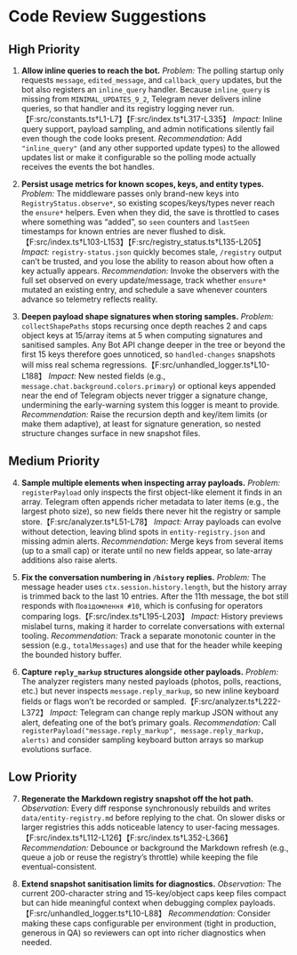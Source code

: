 # Code Review Suggestions

## High Priority

1. **Allow inline queries to reach the bot.**
   *Problem:* The polling startup only requests `message`, `edited_message`, and `callback_query` updates, but the bot also registers an `inline_query` handler. Because `inline_query` is missing from `MINIMAL_UPDATES_9_2`, Telegram never delivers inline queries, so that handler and its registry logging never run.【F:src/constants.ts†L1-L7】【F:src/index.ts†L317-L335】
   *Impact:* Inline query support, payload sampling, and admin notifications silently fail even though the code looks present.
   *Recommendation:* Add `"inline_query"` (and any other supported update types) to the allowed updates list or make it configurable so the polling mode actually receives the events the bot handles.

2. **Persist usage metrics for known scopes, keys, and entity types.**
   *Problem:* The middleware passes only brand-new keys into `RegistryStatus.observe*`, so existing scopes/keys/types never reach the `ensure*` helpers. Even when they did, the save is throttled to cases where something was “added”, so `seen` counters and `lastSeen` timestamps for known entries are never flushed to disk.【F:src/index.ts†L103-L153】【F:src/registry_status.ts†L135-L205】
   *Impact:* `registry-status.json` quickly becomes stale, `/registry` output can’t be trusted, and you lose the ability to reason about how often a key actually appears.
   *Recommendation:* Invoke the observers with the full set observed on every update/message, track whether `ensure*` mutated an existing entry, and schedule a save whenever counters advance so telemetry reflects reality.

3. **Deepen payload shape signatures when storing samples.**
   *Problem:* `collectShapePaths` stops recursing once depth reaches 2 and caps object keys at 15/array items at 5 when computing signatures and sanitised samples. Any Bot API change deeper in the tree or beyond the first 15 keys therefore goes unnoticed, so `handled-changes` snapshots will miss real schema regressions.【F:src/unhandled_logger.ts†L10-L188】
   *Impact:* New nested fields (e.g., `message.chat.background.colors.primary`) or optional keys appended near the end of Telegram objects never trigger a signature change, undermining the early-warning system this logger is meant to provide.
   *Recommendation:* Raise the recursion depth and key/item limits (or make them adaptive), at least for signature generation, so nested structure changes surface in new snapshot files.

## Medium Priority

4. **Sample multiple elements when inspecting array payloads.**
   *Problem:* `registerPayload` only inspects the first object-like element it finds in an array. Telegram often appends richer metadata to later items (e.g., the largest photo size), so new fields there never hit the registry or sample store.【F:src/analyzer.ts†L51-L78】
   *Impact:* Array payloads can evolve without detection, leaving blind spots in `entity-registry.json` and missing admin alerts.
   *Recommendation:* Merge keys from several items (up to a small cap) or iterate until no new fields appear, so late-array additions also raise alerts.

5. **Fix the conversation numbering in `/history` replies.**
   *Problem:* The message header uses `ctx.session.history.length`, but the history array is trimmed back to the last 10 entries. After the 11th message, the bot still responds with `Повідомлення #10`, which is confusing for operators comparing logs.【F:src/index.ts†L195-L203】
   *Impact:* History previews mislabel turns, making it harder to correlate conversations with external tooling.
   *Recommendation:* Track a separate monotonic counter in the session (e.g., `totalMessages`) and use that for the header while keeping the bounded history buffer.

6. **Capture `reply_markup` structures alongside other payloads.**
   *Problem:* The analyzer registers many nested payloads (photos, polls, reactions, etc.) but never inspects `message.reply_markup`, so new inline keyboard fields or flags won’t be recorded or sampled.【F:src/analyzer.ts†L222-L372】
   *Impact:* Telegram can change reply markup JSON without any alert, defeating one of the bot’s primary goals.
   *Recommendation:* Call `registerPayload("message.reply_markup", message.reply_markup, alerts)` and consider sampling keyboard button arrays so markup evolutions surface.

## Low Priority

7. **Regenerate the Markdown registry snapshot off the hot path.**
   *Observation:* Every diff response synchronously rebuilds and writes `data/entity-registry.md` before replying to the chat. On slower disks or larger registries this adds noticeable latency to user-facing messages.【F:src/index.ts†L112-L126】【F:src/index.ts†L352-L366】
   *Recommendation:* Debounce or background the Markdown refresh (e.g., queue a job or reuse the registry’s throttle) while keeping the file eventual-consistent.

8. **Extend snapshot sanitisation limits for diagnostics.**
   *Observation:* The current 200-character string and 15-key/object caps keep files compact but can hide meaningful context when debugging complex payloads.【F:src/unhandled_logger.ts†L10-L88】
   *Recommendation:* Consider making these caps configurable per environment (tight in production, generous in QA) so reviewers can opt into richer diagnostics when needed.
